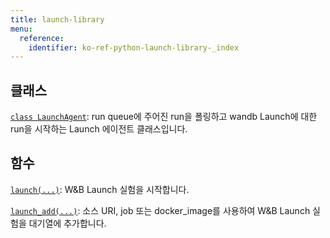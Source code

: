 ```yaml
---
title: launch-library
menu:
  reference:
    identifier: ko-ref-python-launch-library-_index
---
```


## 클래스

[`class LaunchAgent`](./launchagent.md): run queue에 주어진 run을 폴링하고 wandb Launch에 대한 run을 시작하는 Launch 에이전트 클래스입니다.

## 함수

[`launch(...)`](./launch.md): W&B Launch 실험을 시작합니다.

[`launch_add(...)`](./launch_add.md): 소스 URI, job 또는 docker_image를 사용하여 W&B Launch 실험을 대기열에 추가합니다.

